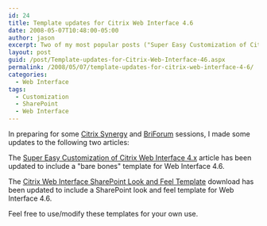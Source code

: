 ```yaml
---
id: 24
title: Template updates for Citrix Web Interface 4.6
date: 2008-05-07T10:48:00-05:00
author: jason
excerpt: Two of my most popular posts ("Super Easy Customization of Citrix Web Interface 4.x" and the "Citrix Web Interface SharePoint Look and Feel Template" download) have been updated to include support for Citrix Web Interface 4.6.
layout: post
guid: /post/Template-updates-for-Citrix-Web-Interface-46.aspx
permalink: /2008/05/07/template-updates-for-citrix-web-interface-4-6/
categories:
  - Web Interface
tags:
  - Customization
  - SharePoint
  - Web Interface
---
```

In preparing for some <a href="http://www.citrixsynergy.com/home.htm" target="_blank">Citrix Synergy</a> and <a href="http://www.briforum.com/BriForum-2008-Chicago/" target="_blank">BriForum</a> sessions, I made some updates to the following two articles:

The <a href="http://www.jasonconger.com/Super-Easy-Customization-of-Citrix-Web-Interface-4-x.aspx">Super Easy Customization of Citrix Web Interface 4.x</a> article has been updated to include a "bare bones" template for Web Interface 4.6.

The <a href="http://www.jasonconger.com/Citrix-Web-Interface-SharePoint-Look-and-Feel-Template.aspx">Citrix Web Interface SharePoint Look and Feel Template</a> download has been updated to include a SharePoint look and feel template for Web Interface 4.6.

Feel free to use/modify these templates for your own use.